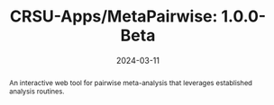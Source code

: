 ---
title: 'CRSU-Apps/MetaPairwise: 1.0.0-Beta'
authors:
- Janion Nevill
- Will Robinson
- Naomi Bradbury
- Clareese Nevill
- Ryan Field
date: '2024-03-11'
publishDate: '2024-03-11T12:00:00.229650Z'
publication_types:
- software
publication: 'Zenodo'
abstract: An interactive web tool for pairwise meta-analysis that leverages established analysis routines.
links:
- name: DOI
  url: https://zenodo.org/doi/10.5281/zenodo.10805081
- name: GitHub
  url: https://github.com/CRSU-Apps/MetaPairwise
- name: Web Application
  url: https://crsu.shinyapps.io/MetaPairwise/
---